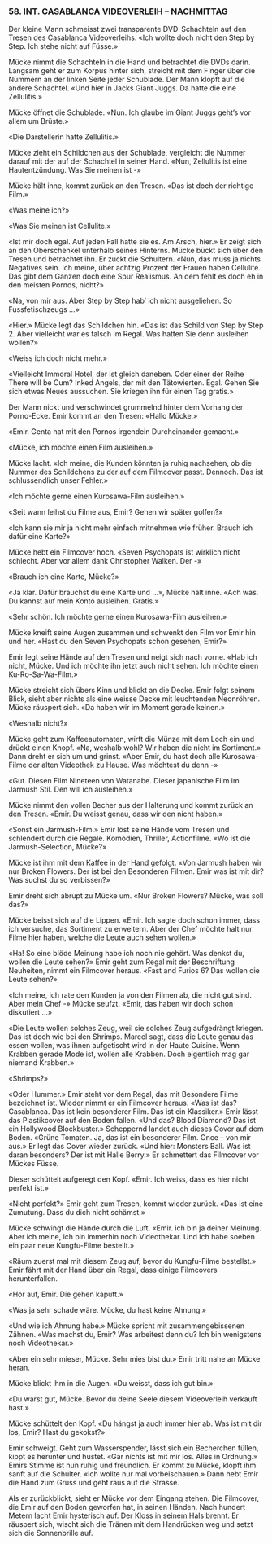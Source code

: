### 58. INT. CASABLANCA VIDEOVERLEIH – NACHMITTAG

Der kleine Mann schmeisst zwei transparente DVD-Schachteln auf den Tresen des Casablanca Videoverleihs. «Ich wollte doch nicht den Step by Step. Ich stehe nicht auf Füsse.»

Mücke nimmt die Schachteln in die Hand und betrachtet die DVDs darin. Langsam geht er zum Korpus hinter sich, streicht mit dem Finger über die Nummern an der linken Seite jeder Schublade. Der Mann klopft auf die andere Schachtel. «Und hier in Jacks Giant Juggs. Da hatte die eine Zellulitis.»

Mücke öffnet die Schublade. «Nun. Ich glaube im Giant Juggs geht’s vor allem um Brüste.»

«Die Darstellerin hatte Zellulitis.»

Mücke zieht ein Schildchen aus der Schublade, vergleicht die Nummer darauf mit der auf der Schachtel in seiner Hand. «Nun, Zellulitis ist eine Hautentzündung. Was Sie meinen ist -» 

Mücke hält inne, kommt zurück an den Tresen. «Das ist doch der richtige Film.»

«Was meine ich?»

«Was Sie meinen ist Cellulite.»

«Ist mir doch egal. Auf jeden Fall hatte sie es. Am Arsch, hier.» Er zeigt sich an den Oberschenkel unterhalb seines Hinterns. Mücke bückt sich über den Tresen und betrachtet ihn. Er zuckt die Schultern. «Nun, das muss ja nichts Negatives sein. Ich meine, über achtzig Prozent der Frauen haben Cellulite. Das gibt dem Ganzen doch eine Spur Realismus. An dem fehlt es doch eh in den meisten Pornos, nicht?»

«Na, von mir aus. Aber Step by Step hab’ ich nicht ausgeliehen. So Fussfetischzeugs ...»

«Hier.» Mücke legt das Schildchen hin. «Das ist das Schild von Step by Step 2. Aber vielleicht war es falsch im Regal. Was hatten Sie denn ausleihen wollen?»

«Weiss ich doch nicht mehr.»

«Vielleicht Immoral Hotel, der ist gleich daneben. Oder einer der Reihe There will be Cum? Inked Angels, der mit den Tätowierten. Egal. Gehen Sie sich etwas Neues aussuchen. Sie kriegen ihn für einen Tag gratis.»

Der Mann nickt und verschwindet grummelnd hinter dem Vorhang der Porno-Ecke. Emir kommt an den Tresen: «Hallo Mücke.»

«Emir. Genta hat mit den Pornos irgendein Durcheinander gemacht.»

«Mücke, ich möchte einen Film ausleihen.»

Mücke lacht. «Ich meine, die Kunden könnten ja ruhig nachsehen, ob die Nummer des Schildchens zu der auf dem Filmcover passt. Dennoch. Das ist schlussendlich unser Fehler.»

«Ich möchte gerne einen Kurosawa-Film ausleihen.»

«Seit wann leihst du Filme aus, Emir? Gehen wir später golfen?»

«Ich kann sie mir ja nicht mehr einfach mitnehmen wie früher. Brauch ich dafür eine Karte?»

Mücke hebt ein Filmcover hoch. «Seven Psychopats ist wirklich nicht schlecht. Aber vor allem dank Christopher Walken. Der -»

«Brauch ich eine Karte, Mücke?»

«Ja klar. Dafür brauchst du eine Karte und ...», Mücke hält inne. «Ach was. Du kannst auf mein Konto ausleihen. Gratis.»

«Sehr schön. Ich möchte gerne einen Kurosawa-Film ausleihen.»

Mücke kneift seine Augen zusammen und schwenkt den Film vor Emir hin und her. «Hast du den Seven Psychopats schon gesehen, Emir?»

Emir legt seine Hände auf den Tresen und neigt sich nach vorne. «Hab ich nicht, Mücke. Und ich möchte ihn jetzt auch nicht sehen. Ich möchte einen Ku-Ro-Sa-Wa-Film.»

Mücke streicht sich übers Kinn und blickt an die Decke. Emir folgt seinem Blick, sieht aber nichts als eine weisse Decke mit leuchtenden Neonröhren. Mücke räuspert sich. «Da haben wir im Moment gerade keinen.»

«Weshalb nicht?»

Mücke geht zum Kaffeeautomaten, wirft die Münze mit dem Loch ein und drückt einen Knopf. «Na, weshalb wohl? Wir haben die nicht im Sortiment.» Dann dreht er sich um und grinst. «Aber Emir, du hast doch alle Kurosawa-Filme der alten Videothek zu Hause. Was möchtest du denn -»

«Gut. Diesen Film Nineteen von Watanabe. Dieser japanische Film im Jarmush Stil. Den will ich ausleihen.»

Mücke nimmt den vollen Becher aus der Halterung und kommt zurück an den Tresen. «Emir. Du weisst genau, dass wir den nicht haben.»

«Sonst ein Jarmush-Film.» Emir löst seine Hände vom Tresen und schlendert durch die Regale. Komödien, Thriller, Actionfilme. «Wo ist die Jarmush-Selection, Mücke?»

Mücke ist ihm mit dem Kaffee in der Hand gefolgt. «Von Jarmush haben wir nur Broken Flowers. Der ist bei den Besonderen Filmen. Emir was ist mit dir? Was suchst du so verbissen?»

Emir dreht sich abrupt zu Mücke um. «Nur Broken Flowers? Mücke, was soll das?»

Mücke beisst sich auf die Lippen. «Emir. Ich sagte doch schon immer, dass ich versuche, das Sortiment zu erweitern. Aber der Chef möchte halt nur Filme hier haben, welche die Leute auch sehen wollen.»

«Ha! So eine blöde Meinung habe ich noch nie gehört. Was denkst du, wollen die Leute sehen?» Emir geht zum Regal mit der Beschriftung Neuheiten, nimmt ein Filmcover heraus. «Fast and Furios 6? Das wollen die Leute sehen?»

«Ich meine, ich rate den Kunden ja von den Filmen ab, die nicht gut sind. Aber mein Chef -» Mücke seufzt. «Emir, das haben wir doch schon diskutiert ...»

«Die Leute wollen solches Zeug, weil sie solches Zeug aufgedrängt kriegen. Das ist doch wie bei den Shrimps. Marcel sagt, dass die Leute genau das essen wollen, was ihnen aufgetischt wird in der Haute Cuisine. Wenn Krabben gerade Mode ist, wollen alle Krabben. Doch eigentlich mag gar niemand Krabben.»

«Shrimps?»

«Oder Hummer.» Emir steht vor dem Regal, das mit Besondere Filme bezeichnet ist. Wieder nimmt er ein Filmcover heraus. «Was ist das? Casablanca. Das ist kein besonderer Film. Das ist ein Klassiker.» Emir lässt das Plastikcover auf den Boden fallen. «Und das? Blood Diamond? Das ist ein Hollywood Blockbuster.» Scheppernd landet auch dieses Cover auf dem Boden. «Grüne Tomaten. Ja, das ist ein besonderer Film. Once – von mir aus.» Er legt das Cover wieder zurück. «Und hier: Monsters Ball. Was ist daran besonders? Der ist mit Halle Berry.» Er schmettert das Filmcover vor Mückes Füsse.

Dieser schüttelt aufgeregt den Kopf. «Emir. Ich weiss, dass es hier nicht perfekt ist.»

«Nicht perfekt?» Emir geht zum Tresen, kommt wieder zurück. «Das ist eine Zumutung. Dass du dich nicht schämst.» 

Mücke schwingt die Hände durch die Luft. «Emir. ich bin ja deiner Meinung. Aber ich meine, ich bin immerhin noch Videothekar. Und ich habe soeben ein paar neue Kungfu-Filme bestellt.»

«Räum zuerst mal mit diesem Zeug auf, bevor du Kungfu-Filme bestellst.» Emir fährt mit der Hand über ein Regal, dass einige Filmcovers herunterfallen.

«Hör auf, Emir. Die gehen kaputt.»

«Was ja sehr schade wäre. Mücke, du hast keine Ahnung.»

«Und wie ich Ahnung habe.» Mücke spricht mit zusammengebissenen Zähnen. «Was machst du, Emir? Was arbeitest denn du? Ich bin wenigstens noch Videothekar.»

«Aber ein sehr mieser, Mücke. Sehr mies bist du.» Emir tritt nahe an Mücke heran. 

Mücke blickt ihm in die Augen. «Du weisst, dass ich gut bin.»

«Du warst gut, Mücke. Bevor du deine Seele diesem Videoverleih verkauft hast.»

Mücke schüttelt den Kopf. «Du hängst ja auch immer hier ab. Was ist mit dir los, Emir? Hast du gekokst?»

Emir schweigt. Geht zum Wasserspender, lässt sich ein Becherchen füllen, kippt es herunter und hustet. «Gar nichts ist mit mir los. Alles in Ordnung.» Emirs Stimme ist nun ruhig und freundlich. Er kommt zu Mücke, klopft ihm sanft auf die Schulter. «Ich wollte nur mal vorbeischauen.» Dann hebt Emir die Hand zum Gruss und geht raus auf die Strasse. 

Als er zurückblickt, sieht er Mücke vor dem Eingang stehen. Die Filmcover, die Emir auf den Boden geworfen hat, in seinen Händen. Nach hundert Metern lacht Emir hysterisch auf. Der Kloss in seinem Hals brennt. Er räuspert sich, wischt sich die Tränen mit dem Handrücken weg und setzt sich die Sonnenbrille auf.
